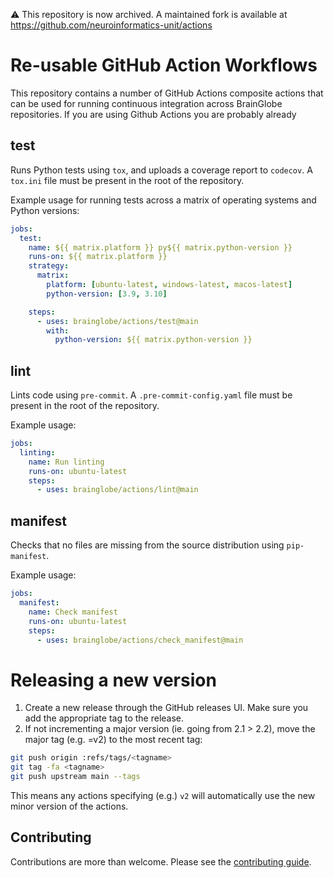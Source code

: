 ⚠️ This repository is now archived. A maintained fork is available at https://github.com/neuroinformatics-unit/actions


# Re-usable GitHub Action Workflows

This repository contains a number of GitHub Actions composite actions that
can be used for running continuous integration across BrainGlobe repositories.
If you are using Github Actions you are probably already

## test
Runs Python tests using `tox`, and uploads a coverage report to `codecov`.
A `tox.ini` file must be present in the root of the repository.

Example usage for running tests across a matrix of operating systems and
Python versions:

```yaml
jobs:
  test:
    name: ${{ matrix.platform }} py${{ matrix.python-version }}
    runs-on: ${{ matrix.platform }}
    strategy:
      matrix:
        platform: [ubuntu-latest, windows-latest, macos-latest]
        python-version: [3.9, 3.10]

    steps:
      - uses: brainglobe/actions/test@main
        with:
          python-version: ${{ matrix.python-version }}
```

## lint
Lints code using `pre-commit`. A `.pre-commit-config.yaml` file must be present
in the root of the repository.

Example usage:

```yaml
jobs:
  linting:
    name: Run linting
    runs-on: ubuntu-latest
    steps:
      - uses: brainglobe/actions/lint@main
```

## manifest
Checks that no files are missing from the source distribution using
`pip-manifest`.

Example usage:
```yaml
jobs:
  manifest:
    name: Check manifest
    runs-on: ubuntu-latest
    steps:
      - uses: brainglobe/actions/check_manifest@main
```

# Releasing a new version

1. Create a new release through the GitHub releases UI. Make sure you add the appropriate tag to the release.
2. If not incrementing a major version (ie. going from 2.1 > 2.2), move the major tag (e.g. <tagname>=v2) to the most recent tag:

```bash
git push origin :refs/tags/<tagname>
git tag -fa <tagname>
git push upstream main --tags
```

  This means any actions specifying (e.g.) `v2` will automatically use the new minor version of the actions.

  ## Contributing
Contributions are more than welcome. Please see the [contributing guide](https://github.com/brainglobe/.github/blob/main/CONTRIBUTING.md).
